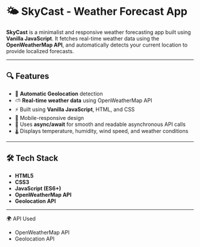 # 🌤️ SkyCast - Weather Forecast App

**SkyCast** is a minimalist and responsive weather forecasting app built using **Vanilla JavaScript**. It fetches real-time weather data using the **OpenWeatherMap API**, and automatically detects your current location to provide localized forecasts.

---

## 🔍 Features

- 📍 **Automatic Geolocation** detection
- ⛅ **Real-time weather data** using OpenWeatherMap API
- ⚡ Built using **Vanilla JavaScript**, HTML, and CSS
- 📲 Mobile-responsive design
- 🔁 Uses **async/await** for smooth and readable asynchronous API calls
- 🌡️ Displays temperature, humidity, wind speed, and weather conditions

---

## 🛠️ Tech Stack

- **HTML5**  
- **CSS3**  
- **JavaScript (ES6+)**  
- **OpenWeatherMap API**  
- **Geolocation API**

---

🌍 API Used
- OpenWeatherMap API
- Geolocation API
